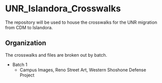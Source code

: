 # UNR_Islandora_Crosswalks
The repository will be used to house the crosswalks for the UNR migration from CDM to Islandora.

## Organization
The crosswalks and files are broken out by batch.
* Batch 1
  * Campus Images, Reno Street Art, Western Shoshone Defense Project

